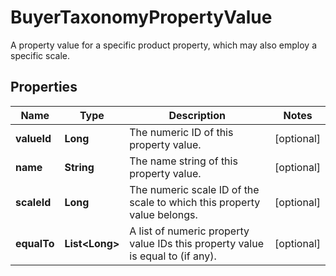

# BuyerTaxonomyPropertyValue

A property value for a specific product property, which may also employ a specific scale.

## Properties

Name | Type | Description | Notes
------------ | ------------- | ------------- | -------------
**valueId** | **Long** | The numeric ID of this property value. |  [optional]
**name** | **String** | The name string of this property value. |  [optional]
**scaleId** | **Long** | The numeric scale ID of the scale to which this property value belongs. |  [optional]
**equalTo** | **List&lt;Long&gt;** | A list of numeric property value IDs this property value is equal to (if any). |  [optional]



